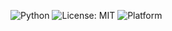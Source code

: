 ![Python](https://img.shields.io/badge/language-python-blue)
![License: MIT](https://img.shields.io/badge/License-MIT-yellow.svg)
![Platform](https://img.shields.io/badge/platform-linux-orange)
